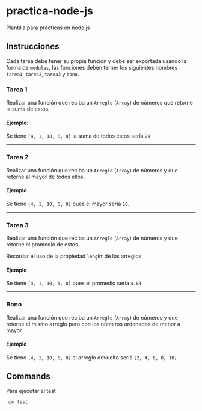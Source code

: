 # practica-node-js

Plantilla para practicas en node.js

## Instrucciones

Cada tarea debe tener su propia función y debe ser exportada usando la forma de `modules`, las funciones deben terner los siguientes nombres `tarea1`, `tarea2`, `tarea3` y `bono`. 

### Tarea 1
Realizar una función que reciba un `Arreglo` (`Array`) de números que retorne la suma de estos.

#### Ejemplo:
Se tiene `[4, 1, 10, 6, 8]` la suma de todos estos sería `29`

---

### Tarea 2
Realizar una función que reciba un `Arreglo` (`Array`) de números y que retorne al mayor de todos ellos.

#### Ejemplo
Se tiene `[4, 1, 10, 6, 8]` pues el mayor sería `10`.

---

### Tarea 3
Realizar una función que reciba un `Arreglo` (`Array`) de números y que retorne el promedio de estos.

Recordar el uso de la propiedad `lenght` de los arreglos

#### Ejemplo
Se tiene `[4, 1, 10, 6, 8]` pues el promedio sería `4.83`.

---

### Bono
Realizar una función que reciba un `Arreglo` (`Array`) de números y que retorne el mismo arreglo pero con los números ordenados de menor a mayor.

#### Ejemplo
 Se tiene `[4, 1, 10, 6, 8]` el arreglo devuelto sería `[2, 4, 6, 8, 10]`

## Commands

Para ejecutar el test

```sh
npm test
```

